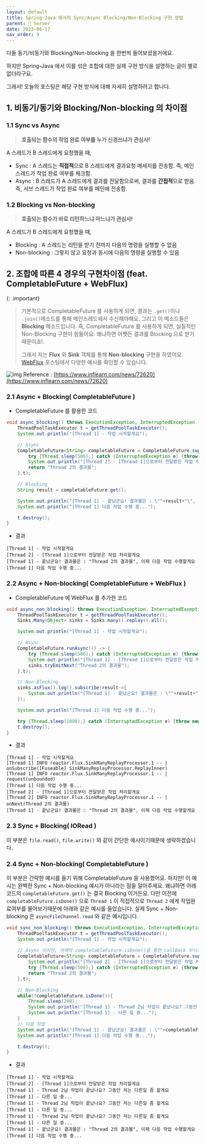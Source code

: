 ```yaml
---
layout: default
title: Spring-Java 에서의 Sync/Async Blocking/Non-Blocking 구현 방법
parent: 📌 Server
date: 2023-06-17
nav_order: 9
---
```


다들 동기/비동기와 Blocking/Non-blocking 을 한번씩 들어보셨을거에요.

하지만 Spring-Java 에서 이를 섞은 조합에 대한 실제 구현 방식을 설명하는 글이 별로 없더라구요.

그래서! 오늘의 포스팅은 해당 구현 방식에 대해 자세히 설명하려고 합니다.


## 1. 비동기/동기와 Blocking/Non-blocking 의 차이점
### 1.1 Sync vs Async
> **호출되는 함수의 작업 완료 여부를 누가 신경쓰냐가 관심사!**

A 스레드가 B 스레드에게 요청했을 때,
* Sync : A 스레드는 **직접적**으로 B 스레드에게 결과요청 메세지를 전송함. 즉, 메인 스레드가 작업 완료 여부를 체크함.
* Async : B 스레드가 A 스레드에게 결과를 전달함으로써, 결과를 **간접적**으로 받음. 즉, 서브 스레드가 작업 완료 여부를 메인에 전송함.

### 1.2 Blocking vs Non-blocking
> **호출되는 함수가 바로 리턴하느냐 마느냐가 관심사!**

A 스레드가 B 스레드에게 요청했을 때,
* Blocking :  A 스레드는 리턴을 받기 전까지 다음의 명령을 실행할 수 없음
* Non-blocking : 그렇지 않고 요청과 동시에 다음의 명령을 실행할 수 있음

## 2. 조합에 따른 4 경우의 구현차이점 (feat. CompletableFuture + WebFlux)

{: .important}
> 기본적으로 CompletableFuture 를 사용하게 되면, 결과는 `.get()`이나 `.join()`메소드를 통해 메인스레드에서 수신해야해요. 
> 그리고 이 메소드들은 **Blocking** 메소드입니다. 즉, CompletableFuture 를 사용하게 되면, 실질적인 Non-Blocking 구현이 힘들어요.
왜냐하면 어쨋든 결과를 Blocking 으로 받기 때문이죠!. 
> 
> 그래서 저는 **Flux** 와 **Sink** 객체를 통해 **Non-blocking** 구현을 하였어요. [WebFlux](https://ghkdqhrbals.github.io/portfolios/docs/Java/2/) 포스팅에서 다양한 예시를 확인할 수 있습니다.

![img](../../../assets/img/java/1.png)
Reference : [https://www.inflearn.com/news/72620](https://www.inflearn.com/news/72620)

### 2.1 Async + Blocking( **CompletableFuture** )

* CompletableFuture 를 활용한 코드

```java
void async_blocking() throws ExecutionException, InterruptedException {
    ThreadPoolTaskExecutor t = getThreadPoolTaskExecutor();
    System.out.println("[Thread 1] - 작업 시작할게요");

    // Async
    CompletableFuture<String> completableFuture = CompletableFuture.supplyAsync(() -> {
        try {Thread.sleep(500);} catch (InterruptedException e) {throw new RuntimeException(e);}
        System.out.println("[Thread 2] - [Thread 1]으로부터 전달받은 작업 처리할게요");
        return "Thread 2의 결과물";
    },t);

    // Blocking
    String result = completableFuture.get();

    System.out.println("[Thread 1] - 끝났군요! 결과물은 : \""+result+"\", 이제 다음 작업 수행할게요");
    System.out.println("[Thread 1] 다음 작업 수행 중...");

    t.destroy();
}
```

* 결과

```
[Thread 1] - 작업 시작할게요
[Thread 2] - [Thread 1]으로부터 전달받은 작업 처리할게요
[Thread 1] - 끝났군요! 결과물은 : "Thread 2의 결과물", 이제 다음 작업 수행할게요
[Thread 1] 다음 작업 수행 중...
```

### 2.2 Async + Non-blocking( **CompletableFuture** + **WebFlux** )
* CompletableFuture 에 WebFlux 를 추가한 코드

```java
void async_non_blocking() throws ExecutionException, InterruptedException {
    ThreadPoolTaskExecutor t = getThreadPoolTaskExecutor();
    Sinks.Many<Object> sinks = Sinks.many().replay().all();

    System.out.println("[Thread 1] - 작업 시작할게요");

    // Async
    CompletableFuture.runAsync(() -> {
        try {Thread.sleep(500);} catch (InterruptedException e) {throw new RuntimeException(e);}
        System.out.println("[Thread 2] - [Thread 1]으로부터 전달받은 작업 처리할게요");
        sinks.tryEmitNext("Thread 2의 결과물");
    },t);

    // Non-Blocking
    sinks.asFlux().log().subscribe(result->{
        System.out.println("[Thread 1] - 끝났군요! 결과물은 : \""+result+"\", 이제 다음 작업 수행할게요");
    });

    System.out.println("[Thread 1] 다음 작업 수행 중...");

    try {Thread.sleep(1000);} catch (InterruptedException e) {throw new RuntimeException(e);}
    t.destroy();
}
```

* 결과

```
[Thread 1] - 작업 시작할게요
[Thread 1] INFO reactor.Flux.SinkManyReplayProcessor.1 -- | onSubscribe([Fuseable] SinkManyReplayProcessor.ReplayInner)
[Thread 1] INFO reactor.Flux.SinkManyReplayProcessor.1 -- | request(unbounded)
[Thread 1] 다음 작업 수행 중...
[Thread 2] - [Thread 1]으로부터 전달받은 작업 처리할게요
[Thread 2] INFO reactor.Flux.SinkManyReplayProcessor.1 -- | onNext(Thread 2의 결과물)
[Thread 1] - 끝났군요! 결과물은 : "Thread 2의 결과물", 이제 다음 작업 수행할게요
```

### 2.3 Sync + Blocking( **IORead** )

이 부분은 `file.read()`, `file.write()` 와 같이 간단한 예시이기때문에 생략하겠습니다.

### 2.4 Sync + Non-blocking( **CompletableFuture** )

이 부분은 간략한 예시를 들기 위해 CompletableFuture 을 사용했어요. 
하지만! 이 예시는 완벽한 Sync + Non-blocking 예시가 아니라는 점을 알아주세요.
왜냐하면 아래 코드의 `completableFuture.get()` 는 결국 Blocking 이거든요.
다만 이전에 `completableFuture.isDone()` 으로 `Thread 1` 이 직접적으로 `Thread 2` 에게 작업완료여부를 물어보기때문에 아래와 같은 예시를 들었습니다.
실제 Sync + Non-blocking 은 `asyncFileChannel.read` 와 같은 예시입니다.

```java
void sync_non_blocking() throws ExecutionException, InterruptedException {
    ThreadPoolTaskExecutor t = getThreadPoolTaskExecutor();
    System.out.println("[Thread 1] - 작업 시작할게요");
    
    // Async 이지만, 아래의 completableFuture.isDone()을 통한 callBack 무시로 결론은 Sync
    CompletableFuture<String> completableFuture = CompletableFuture.supplyAsync(() -> {
        System.out.println("[Thread 2] - [Thread 1]으로부터 전달받은 작업 처리할게요");
        try {Thread.sleep(500);} catch (InterruptedException e) {throw new RuntimeException(e);}
        return "Thread 2의 결과물";
    },t);

    // Non-Blocking
    while(!completableFuture.isDone()){
        Thread.sleep(200);
        System.out.println("[Thread 1] - Thread 2님 작업이 끝났나요? 그동안 저는 다른일 좀 할게요");
        System.out.println("[Thread 1] - 다른 일 중...");
    }
    // 다음 작업
    System.out.println("[Thread 1] - 끝났군요! 결과물은 : \""+completableFuture.get()+"\", 이제 다음 작업 수행할게요");
    System.out.println("[Thread 1] 다음 작업 수행 중...");

    t.destroy();
}
```

* 결과

```
[Thread 1] - 작업 시작할게요
[Thread 2] - [Thread 1]으로부터 전달받은 작업 처리할게요
[Thread 1] - Thread 2님 작업이 끝났나요? 그동안 저는 다른일 좀 할게요
[Thread 1] - 다른 일 중...
[Thread 1] - Thread 2님 작업이 끝났나요? 그동안 저는 다른일 좀 할게요
[Thread 1] - 다른 일 중...
[Thread 1] - Thread 2님 작업이 끝났나요? 그동안 저는 다른일 좀 할게요
[Thread 1] - 다른 일 중...
[Thread 1] - 끝났군요! 결과물은 : "Thread 2의 결과물", 이제 다음 작업 수행할게요
[Thread 1] 다음 작업 수행 중...
```